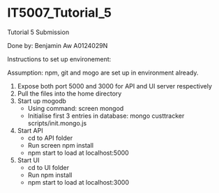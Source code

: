 # IT5007_Tutorial_5

Tutorial 5 Submission 

Done by: Benjamin Aw A0124029N

Instructions to set up environement:

Assumption: npm, git and mogo are set up in environment already.

1) Expose both port 5000 and 3000 for API and UI server respectively
2) Pull the files into the home directory 
3) Start up mogodb
    - Using command: screen mongod
    - Initialise first 3 entries in database: mongo custtracker scripts/init.mongo.js
4) Start API
    - cd to API folder
    - Run screen npm install
    - npm start to load at localhost:5000
5) Start UI
    - cd to UI folder
    - Run npm install
    - npm start to load at localhost:3000
